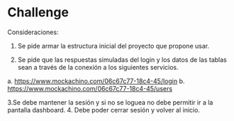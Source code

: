 
# Challenge 

Consideraciones:
1. Se pide armar la estructura inicial del proyecto que propone usar.

2. Se pide que las respuestas simuladas del login y los datos de las tablas sean a
través de la conexión a los siguientes servicios.

a. https://www.mockachino.com/06c67c77-18c4-45/login
b. https://www.mockachino.com/06c67c77-18c4-45/users

3.Se debe mantener la sesión y si no se loguea no debe permitir ir a la pantalla
dashboard.
4. Debe poder cerrar sesión y volver al inicio.

